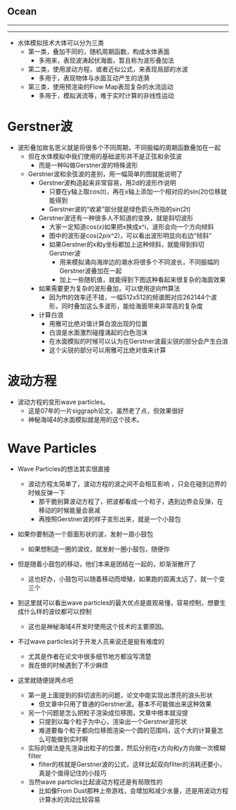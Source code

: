 ## Ocean
---

---
  - 水体模拟技术大体可以分为三类
    - 第一类，叠加不同的，随机周期函数，构成水体表面
      - 多用来，表现波涛起伏海面，暂且称为波形叠加法
    - 第二类，使用波动方程，或者近似公式，来表现局部的水波
      - 多用于，表现物体与水面互动产生的涟漪
    - 第三类，使用预渲染的Flow Map表现复杂的水流运动
      - 多用于，模拟涡流等，难于实时计算的非线性运动
# Gerstner波
  - 波形叠加故名思义就是将很多个不同周期，不同振幅的周期函数叠加在一起
    - 但在水体模拟中我们使用的基础波形并不是正弦和余弦波
      - 而是一种叫做Gerstner波的特殊波形
    - Gerstner波和余弦波的差别，用一幅简单的图就能说明了
      - Gerstner波构造起来非常容易，用2d的波形作说明
        - 只要在y轴上取cos(t)，再在x轴上添加一个相对应的sin(2t)位移就能得到
        - Gerstner波的“收紧”部分就是绿色箭头所指的sin(2t)
      - Gerstner波还有一种很多人不知道的变换，就是斜切波形
        - 大家一定知道cos(x)如果把x换成x^i，波形会向一个方向倾斜
        - 图中的波形是cos(2*pi*x^2)，可以看出波形明显向右边“倾斜”
        - 如果Gerstner的x和y坐标都加上这种倾斜，就能得到斜切Gerstner波
          - 用来模拟涌向海岸边的潮水将很多个不同波长，不同振幅的Gerstner波叠加在一起
          - 加上一些随机值，就能得到下图这种看起来很复杂的海面效果
      - 如果需要更为复杂的波形叠加，可以使用逆向fft算法
        - 因为fft的效率还不错，一幅512x512的频谱图对应262144个波形，同时叠加这么多波形，能给海面带来非常高的复杂度
      - 计算白浪
        - 用雅可比绝对值计算白浪出现的位置
        - 白浪是水面激烈碰撞涌起的白色泡沫
        - 在水面模拟的时候可以认为在Gerstner波最尖锐的部分会产生白浪
        - 这个尖锐的部分可以用雅可比绝对值来计算

# 波动方程
  - 波动方程的变形wave particles。
    - 这是07年的一片siggraph论文，虽然老了点，但效果很好
    - 神秘海域4的水面模拟就是用的这个技术。

# Wave Particles
  - Wave Particles的想法其实很直接
    - 波动方程太简单了，波动方程的波之间不会相互影响 ，只会在碰到边界的时候反弹一下
      - 那干脆别算波动方程了，把波都看成一个粒子，遇到边界会反弹，在移动的时候能量会衰减
      - 再按照Gerstner波的样子变形出来，就是一个小鼓包
  - 如果你要制造一个扇面形状的波，发射一扇小鼓包
    - 如果想制造一圈的波纹，就发射一圈小鼓包，随便你
  - 但是随着小鼓包的移动，他们本来是团结在一起的，却渐渐散开了
    - 这也好办，小鼓包可以随着移动而增殖，如果跑的距离太远了，就一个变三个
  - 到这里就可以看出wave particles的最大优点是直观易懂，容易控制，想要生成什么样的波纹都可以控制
    - 这也是神秘海域4开发时使用这个技术的主要原因。

  - 不过wave particles对于开发人员来说还是挺有难度的
    - 尤其是作者在论文中很多细节地方都没写清楚
    - 我在做的时候遇到了不少麻烦
  - 这里就随便提两点吧
    - 第一是上面提到的斜切波形的问题，论文中能实现出漂亮的浪头形状
      - 但文章中只用了普通的Gerstner波。基本不可能做出来这种效果
    - 另一个问题是怎么把粒子渲染成位移图，文章中根本就没提
      - 只提到以每个粒子为中心，渲染出一个Gerstner波形状
      - 难道要每个粒子都向位移图渲染一个圆的范围吗，这个大的计算量怎么可能做到实时啊
    - 实际的做法是先渲染出粒子的位置，然后分别在x方向和y方向做一次模糊filter
      - filter的核就是Gerstner波的公式，这样比起双向filter的消耗还要小，真是个值得记住的小技巧
    - 当然wave particles比起波动方程还是有局限性的
      - 比如像From Dust那种上帝游戏，会增加和减少水量，还是用波动方程计算水的流动比较容易

